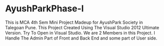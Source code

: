 # AyushParkPhase-I
This is MCA 4th Sem Mini Project Madeup for AyushPark Society in Talegoan Pune.
This Project Created Using The Visual Studio 2012 Ultimate Version.
Try To Open in Visual Studio.
We are 2 Members in this Project.
I Handle The Admin Part of Front and Back End and some part of User side.

